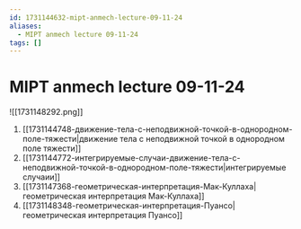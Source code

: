 ```yaml
---
id: 1731144632-mipt-anmech-lecture-09-11-24
aliases:
  - MIPT anmech lecture 09-11-24
tags: []
---
```


# MIPT anmech lecture 09-11-24
![[1731148292.png]]

1. [[1731144748-движение-тела-с-неподвижной-точкой-в-однородном-поле-тяжести|движение тела с неподвижной точкой в однородном поле тяжести]]
2. [[1731144772-интегрируемые-случаи-движение-тела-с-неподвижной-точкой-в-однородном-поле-тяжести|интегрируемые случаии]]
3. [[1731147368-геометрическая-интерпретация-Мак-Куллаха|геометрическая интерпретация Мак-Куллаха]]
4. [[1731148348-геометрическая-интерпретация-Пуансо|геометрическая интерпретация Пуансо]]
